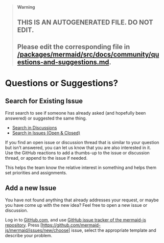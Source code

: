 > **Warning**
>
> ## THIS IS AN AUTOGENERATED FILE. DO NOT EDIT.
>
> ## Please edit the corresponding file in [/packages/mermaid/src/docs/community/questions-and-suggestions.md](../../packages/mermaid/src/docs/community/questions-and-suggestions.md).

# Questions or Suggestions?

## Search for Existing Issue

First search to see if someone has already asked (and hopefully been answered) or suggested the same thing.

* [Search in Discussions](https://github.com/orgs/mermaid-js/discussions)
* [Search in Issues (Open & Closed)](https://github.com/mermaid-js/mermaid/issues?q=is%3Aissue)

If you find an open issue or discussion thread that is similar to your question but isn't answered, you can let us know that you are also interested in it.
Use the GitHub reactions to add a thumbs-up to the issue or discussion thread, or append to the issue if needed.

This helps the team know the relative interest in something and helps them set priorities and assignments.

## Add a new Issue

You have not found anything that already addresses your request, or maybe you have come up with the new idea? Feel free to open a new issue or discussion.

Log in to [GitHub.com](https://www.github.com), and use [GitHub issue tracker of the mermaid-js repository](https://github.com/mermaid-js/mermaid/issues). Press \[<https://github.com/mermaid-js/mermaid/issues/new/choose>] issue, select the appropriate template and describe your problem.
